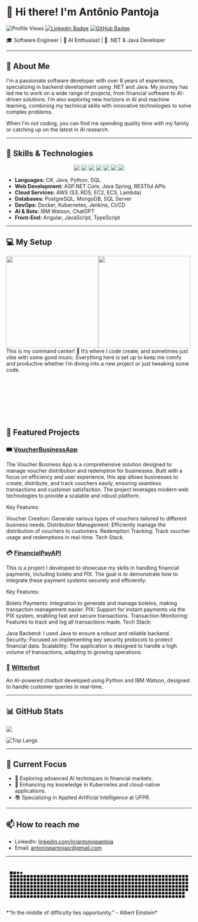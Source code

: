 # 👋 Hi there! I'm Antônio Pantoja


![Profile Views](https://komarev.com/ghpvc/?username=antoniopantoja&color=blueviolet)
[![Linkedin Badge](https://img.shields.io/badge/-LinkedIn-blue?style=flat-square&logo=Linkedin&logoColor=white&link=https://www.linkedin.com/in/)](https://www.linkedin.com/in/)
[![GitHub Badge](https://img.shields.io/badge/-GitHub-black?style=flat-square&logo=GitHub&logoColor=white&link=https://github.com/antoniopantoja/)](https://github.com/antoniopantoja/)

🎓 Software Engineer | 🤖 AI Enthusiast | 💼 .NET & Java Developer

---

## 🌌 About Me

I'm a passionate software developer with over 8 years of experience, specializing in backend development using .NET and Java. My journey has led me to work on a wide range of projects, from financial software to AI-driven solutions. I’m also exploring new horizons in AI and machine learning, combining my technical skills with innovative technologies to solve complex problems.

When I'm not coding, you can find me spending quality time with my family or catching up on the latest in AI research.

---

## 🚀 Skills & Technologies

<p align="center">
  <img src="https://img.shields.io/badge/C%23-%23239120.svg?style=for-the-badge&logo=c-sharp&logoColor=white"/>
  <img src="https://img.shields.io/badge/Java-%23ED8B00.svg?style=for-the-badge&logo=java&logoColor=white"/>
  <img src="https://img.shields.io/badge/Python-%2314354C.svg?style=for-the-badge&logo=python&logoColor=white"/>
  <img src="https://img.shields.io/badge/PostgreSQL-%23336791.svg?style=for-the-badge&logo=postgresql&logoColor=white"/>
  <img src="https://img.shields.io/badge/MongoDB-%2347A248.svg?style=for-the-badge&logo=mongodb&logoColor=white"/>
  <img src="https://img.shields.io/badge/Node.js-%23339933.svg?style=for-the-badge&logo=nodedotjs&logoColor=white"/>
  <img src="https://img.shields.io/badge/Kubernetes-%23326ce5.svg?style=for-the-badge&logo=kubernetes&logoColor=white"/>
</p>

- **Languages:** C#, Java, Python, SQL
- **Web Development:** ASP.NET Core, Java Spring, RESTful APIs
- **Cloud Services:** AWS (S3, RDS, EC2, ECS, Lambda)
- **Databases:** PostgreSQL, MongoDB, SQL Server
- **DevOps:** Docker, Kubernetes, Jenkins, CI/CD
- **AI & Bots:** IBM Watson, ChatGPT
- **Front-End:** Angular, JavaScript, TypeScript

---

## 💻 My Setup

<img align="left" src="https://github.com/user-attachments/assets/4a0bb05d-f9bb-40da-87b8-ad1df8809099" width="250" height="250"/>
<img align="left" src="https://github.com/user-attachments/assets/cb35012b-99b9-40e6-86c3-102069caaf53" width="250" height="250"/>

This is my command center! 🚀 It’s where I code create, and sometimes just vibe with some good music. Everything here is set up to keep me comfy and productive whether I’m diving into a new project or just tweaking some code.
<br>
<br>
<br>
<br>
<br>
<br>
<br>
<br>

## 💼 Featured Projects

### 🎟️ [VoucherBusinessApp](https://github.com/antoniopantoja/voucherBusinessApp)
The Voucher Business App is a comprehensive solution designed to manage voucher distribution and redemption for businesses. Built with a focus on efficiency and user experience, this app allows businesses to create, distribute, and track vouchers easily, ensuring seamless transactions and customer satisfaction. The project leverages modern web technologies to provide a scalable and robust platform.

Key Features:

Voucher Creation: Generate various types of vouchers tailored to different business needs.
Distribution Management: Efficiently manage the distribution of vouchers to customers.
Redemption Tracking: Track voucher usage and redemptions in real-time.
Tech Stack.

### 💳 [FinancialPayAPI](https://github.com/antoniopantoja/FinancialPayAPI)
This is a project I developed to showcase my skills in handling financial payments, including boleto and PIX. The goal is to demonstrate how to integrate these payment systems securely and efficiently.

Key Features:

Boleto Payments: Integration to generate and manage boletos, making transaction management easier.
PIX: Support for instant payments via the PIX system, enabling fast and secure transactions.
Transaction Monitoring: Features to track and log all transactions made.
Tech Stack:

Java Backend: I used Java to ensure a robust and reliable backend.
Security: Focused on implementing key security protocols to protect financial data.
Scalability: The application is designed to handle a high volume of transactions, adapting to growing operations.

### 🤖 [Witterbot](https://github.com/antoniopantoja/witterbot)
An AI-powered chatbot developed using Python and IBM Watson, designed to handle customer queries in real-time.

---

## 📊 GitHub Stats

<img align="center" src="https://github-readme-stats.vercel.app/api?username=antoniopantoja&bg_color=45,fc466b,3f5efb&text_color=ffffff&count_private=true&show_icons=true&line_height=40&icon_color=ffcc00&title_color=00ffcc&hide_border=true"/>

![Top Langs](https://github-readme-stats.vercel.app/api/top-langs/?username=antoniopantoja&bg_color=45,fc466b,3f5efb&text_color=ffffff&count_private=false&icon_color=ffcc00&title_color=00ffcc&hide_border=true&hide=css,html,jupyter%20notebook)

---

## 🎯 Current Focus

- 🌱 Exploring advanced AI techniques in financial markets.
- 🧠 Enhancing my knowledge in Kubernetes and cloud-native applications.
- 📚 Specializing in Applied Artificial Intelligence at UFPR.

---

## 📫 How to reach me

- LinkedIn: [linkedin.com/in/antoniopantoja](https://www.linkedin.com/in/)
- Email:  antoniopantojasr@gmail.com

---
<br>
<img src="https://github.com/antoniopantoja/antoniopantoja/blob/main/assets/github-user-contribution.svg">
<br>
*“In the middle of difficulty lies opportunity.” – Albert Einstein*
